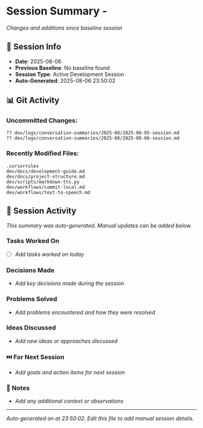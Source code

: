 # Session Summary - 
*Changes and additions since baseline session*

## 📅 Session Info
- **Date**: 2025-08-06
- **Previous Baseline**: No baseline found
- **Session Type**: Active Development Session
- **Auto-Generated**: 2025-08-06 23:50:02

## 📊 Git Activity

### Uncommitted Changes:
```
?? dev/logs/conversation-summaries/2025-08/2025-08-05-session.md
?? dev/logs/conversation-summaries/2025-08/2025-08-06-session.md
```

### Recently Modified Files:
```
.cursorrules
dev/docs/development-guide.md
dev/docs/project-structure.md
dev/scripts/markdown-tts.py
dev/workflows/commit-local.md
dev/workflows/text-to-speech.md
```

## 🔄 Session Activity
*This summary was auto-generated. Manual updates can be added below.*

### Tasks Worked On
- [ ] *Add tasks worked on today*

### Decisions Made
- *Add key decisions made during the session*

### Problems Solved
- *Add problems encountered and how they were resolved*

### Ideas Discussed
- *Add new ideas or approaches discussed*

### ⏭️ For Next Session
- *Add goals and action items for next session*

### 💭 Notes
- *Add any additional context or observations*

---
*Auto-generated on  at 23:50:02. Edit this file to add manual session details.*
